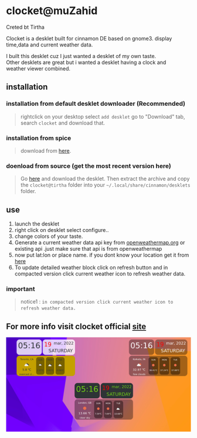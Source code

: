 
# clocket@muZahid
Creted bt Tirtha

Clocket is a desklet built for cinnamon DE based on gnome3.
display time,data and current weather data.<br>

I built this desklet cuz I just wanted a desklet of my own taste.<br>
Other desklets are great but i wanted a desklet having a clock and <br>
weather viewer combined.<br>

## installation
### installation from default desklet downloader (Recommended)
> rightclick on your desktop
> select `add desklet`
> go to "Download" tab, search `clocket` and download that.

### installation from spice 
> download from <a href="https://cinnamon-spices.linuxmint.com/desklets/view/59">here</a>.

### doenload from source (get the most recent version here)
> Go <a href="https://github.com/tirtharajsinha/clocket/releases/latest"> here</a> and download the desklet.
> Then extract the archive and copy the `clocket@tirtha` folder into your `~/.local/share/cinnamon/desklets` folder.

## use

<ol>
<li>launch the desklet</li>
<li>right click on desklet select configure..</li>
<li>change colors of your taste.</li>
<li>Generate a current weather data api key from <a href="https://openweathermap.org/price">openweathermap.org</a> or existing api .just make sure that api is from openweathermap
</li>
<li>now put lat:lon or place name. if you dont know your location get it from <a href="https://tirtharajsinha.github.io/clocket/#latlon">here</a></li>
 <li>To update detailed weather block click on refresh button and in compacted version click current weather icon to refresh weather data.</li>
</ol>

### important

> notice1 : `in compacted version click current weather icon to refresh weather data.`


## For more info visit clocket official <a href="https://tirtharajsinha.github.io/clocket/">site </a> <br>

<img src="static/screenshot.png" alt ="">

